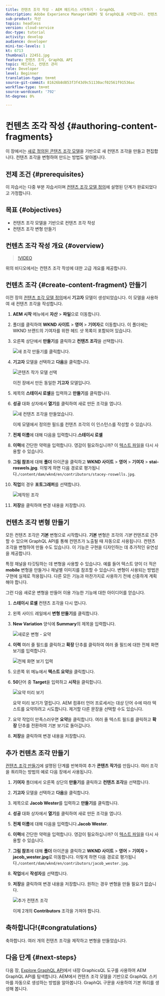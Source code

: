 ```yaml
---
title: 컨텐츠 조각 작성 - AEM 헤드리스 시작하기 - GraphQL
description: Adobe Experience Manager(AEM) 및 GraphQL을 시작합니다. 컨텐츠 조각 모델을 기반으로 새 컨텐츠 조각을 만들고 편집합니다. 컨텐츠 조각 변형을 만드는 방법을 알아봅니다.
sub-product: 자산
topics: headless
version: cloud-service
doc-type: tutorial
activity: develop
audience: developer
mini-toc-levels: 1
kt: 6713
thumbnail: 22451.jpg
feature: 컨텐츠 조각, GraphQL API
topic: 헤드리스, 컨텐츠 관리
role: Developer
level: Beginner
translation-type: tm+mt
source-git-commit: 81626b8d853f3f43d9c51130acf02561f91536ac
workflow-type: tm+mt
source-wordcount: '792'
ht-degree: 0%

---
```



# 컨텐츠 조각 작성 {#authoring-content-fragments}

이 장에서는 [새로 정의된 콘텐츠 조각 모델](./content-fragment-models.md)을 기반으로 새 컨텐츠 조각을 만들고 편집합니다. 컨텐츠 조각을 변형하여 만드는 방법도 알아봅니다.

## 전제 조건 {#prerequisites}

이 자습서는 다중 부분 자습서이며 [컨텐츠 조각 모델 정의](./content-fragment-models.md)에 설명된 단계가 완료되었다고 가정합니다.

## 목표 {#objectives}

* 컨텐츠 조각 모델을 기반으로 컨텐츠 조각 작성
* 컨텐츠 조각 변형 만들기

## 컨텐츠 조각 작성 개요 {#overview}

>[!VIDEO](https://video.tv.adobe.com/v/22451/?quality=12&learn=on)

위의 비디오에서는 컨텐츠 조각 작성에 대한 고급 개요를 제공합니다.

## 컨텐츠 조각 {#create-content-fragment} 만들기

이전 장의 [컨텐츠 조각 모델 정의](./content-fragment-models.md)에서 **기고자** 모델이 생성되었습니다. 이 모델을 사용하여 새 컨텐츠 조각을 작성합니다.

1. **AEM 시작** 메뉴에서 **자산** > **파일**&#x200B;으로 이동합니다.
1. 폴더를 클릭하여 **WKND 사이트** > **영어** > **기여자**&#x200B;로 이동합니다. 이 폴더에는 WKND 브랜드의 기여자를 위한 헤드 샷 목록이 포함되어 있습니다.

1. 오른쪽 상단에서 **만들기**&#x200B;를 클릭하고 **컨텐츠 조각**&#x200B;을 선택합니다.

   ![새 조각 만들기를 클릭합니다.](assets/author-content-fragments/create-content-fragment-menu.png)

1. **기고자** 모델을 선택하고 **다음**&#x200B;을 클릭합니다.

   ![콘텐츠 작가 모델 선택](assets/author-content-fragments/select-contributor-model.png)

   이전 장에서 만든 동일한 **기고자** 모델입니다.

1. 제목의 **스테이시 로셀**&#x200B;을 입력하고 **만들기**&#x200B;를 클릭합니다.
1. **성공** 대화 상자에서 **열기**&#x200B;를 클릭하여 새로 만든 조각을 엽니다.

   ![새 컨텐츠 조각을 만들었습니다.](assets/author-content-fragments/new-content-fragment.png)

   이제 모델에서 정의한 필드를 컨텐츠 조각의 이 인스턴스를 작성할 수 있습니다.

1. **전체 이름**&#x200B;에 대해 다음을 입력합니다.**스테이시 로셀**
1. **이력**&#x200B;에 간단한 약력을 입력합니다. 영감이 필요하십니까? 이 [텍스트 파일](assets/author-content-fragments/stacey-roswells-bio.txt)을 다시 사용할 수 있습니다.
1. **그림 참조**&#x200B;에 대해 **폴더** 아이콘을 클릭하고 **WKND 사이트** > **영어** > **기여자** > **stai-roswels.jpg**. 이렇게 하면 다음 경로로 평가됩니다.`/content/dam/wknd/en/contributors/stacey-roswells.jpg`.
1. **직업**&#x200B;의 경우 **포토그래퍼**&#x200B;를 선택합니다.

   ![제작된 조각](assets/author-content-fragments/stacye-roswell-fragment-authored.png)

1. **저장**&#x200B;을 클릭하여 변경 내용을 저장합니다.

## 컨텐츠 조각 변형 만들기

모든 컨텐츠 조각은 **기본** 변형으로 시작합니다. **기본** 변형은 조각의 *기본* 컨텐츠로 간주할 수 있으며 GraphQL API를 통해 컨텐츠가 노출될 때 자동으로 사용됩니다. 컨텐츠 조각을 변형하여 만들 수도 있습니다. 이 기능은 구현을 디자인하는 데 추가적인 유연성을 제공합니다.

특정 채널을 타깃팅하는 데 변형을 사용할 수 있습니다. 예를 들어 텍스트 양이 더 적은 **mobile** 변형을 만들거나 채널별 이미지를 참조할 수 있습니다. 변형이 사용되는 방법은 구현에 실제로 적용됩니다. 다른 모든 기능과 마찬가지로 사용하기 전에 신중하게 계획해야 합니다.

그런 다음 새로운 변형을 만들어 이용 가능한 기능에 대한 아이디어를 얻습니다.

1. **스테이시 로셀** 컨텐츠 조각을 다시 엽니다.
1. 왼쪽 사이드 레일에서 **변형 만들기**&#x200B;를 클릭합니다.
1. **New Variation** 양식에 **Summary**&#x200B;의 제목을 입력합니다.

   ![새로운 변형 - 요약](assets/author-content-fragments/new-variation-summary.png)

1. **이력** 여러 줄 필드를 클릭하고 **확장** 단추를 클릭하여 여러 줄 필드에 대한 전체 화면 보기를 입력합니다.

   ![전체 화면 보기 입력](assets/author-content-fragments/enter-full-screen-view.png)

1. 오른쪽 위 메뉴에서 **텍스트 요약**&#x200B;을 클릭합니다.

1. **50**&#x200B;단어 중 **Target**&#x200B;을 입력하고 **시작**&#x200B;을 클릭합니다.

   ![요약 미리 보기](assets/author-content-fragments/summarize-text-preview.png)

   요약 미리 보기가 열립니다. AEM 컴퓨터 언어 프로세서는 대상 단어 수에 따라 텍스트를 요약하려고 시도합니다. 제거할 다른 문장을 선택할 수도 있습니다.

1. 요약 작업이 만족스러우면 **요약**&#x200B;을 클릭합니다. 여러 줄 텍스트 필드를 클릭하고 **확장** 단추를 전환하여 기본 보기로 돌아갑니다.

1. **저장**&#x200B;을 클릭하여 변경 내용을 저장합니다.

## 추가 컨텐츠 조각 만들기

[컨텐츠 조각 만들기](#create-content-fragment)에 설명된 단계를 반복하여 추가 **콘텐츠 작가**&#x200B;를 만듭니다. 여러 조각을 쿼리하는 방법의 예로 다음 장에서 사용됩니다.

1. **기여자** 폴더에서 오른쪽 상단의 **만들기**&#x200B;를 클릭하고 **컨텐츠 조각**&#x200B;을 선택합니다.
1. **기고자** 모델을 선택하고 **다음**&#x200B;을 클릭합니다.
1. 제목으로 **Jacob Wester**&#x200B;를 입력하고 **만들기**&#x200B;를 클릭합니다.
1. **성공** 대화 상자에서 **열기**&#x200B;를 클릭하여 새로 만든 조각을 엽니다.
1. **전체 이름**&#x200B;에 대해 다음을 입력합니다.**Jacob Wester**.
1. **이력**&#x200B;에 간단한 약력을 입력합니다. 영감이 필요하십니까? 이 [텍스트 파일](assets/author-content-fragments/jacob-wester.txt)을 다시 사용할 수 있습니다.
1. **그림 참조**&#x200B;에 대해 **폴더** 아이콘을 클릭하고 **WKND 사이트** > **영어** > **기여자** > **jacob_wester.jpg**&#x200B;로 이동합니다. 이렇게 하면 다음 경로로 평가됩니다.`/content/dam/wknd/en/contributors/jacob_wester.jpg`.
1. **작업**&#x200B;에서 **작성자**&#x200B;를 선택합니다.
1. **저장**&#x200B;을 클릭하여 변경 내용을 저장합니다. 원하는 경우 변형을 만들 필요가 없습니다.

   ![추가 컨텐츠 조각](assets/author-content-fragments/additional-content-fragment.png)

   이제 2개의 **Contributors** 조각을 가져야 합니다.

## 축하합니다!{#congratulations}

축하합니다. 여러 개의 컨텐츠 조각을 제작하고 변형을 만들었습니다.

## 다음 단계 {#next-steps}

다음 장, [Explore GraphQL API](explore-graphql-api.md)에서 내장 GraphicsQL 도구를 사용하여 AEM GraphQL API를 탐색합니다. AEM에서 컨텐츠 조각 모델을 기반으로 GraphQL 스키마를 자동으로 생성하는 방법을 알아봅니다. GraphQL 구문을 사용하여 기본 쿼리를 생성해 봅니다.